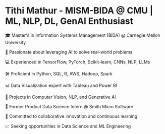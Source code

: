# Tithi Mathur - MISM-BIDA @ CMU | ML, NLP, DL, GenAI Enthusiast

🎓 Master's in Information Systems Management (BIDA) @ Carnegie Mellon University

🔬 Passionate about leveraging AI to solve real-world problems

💻 Experienced in TensorFlow, PyTorch, Scikit-learn, CNNs, NLP, LLMs

🛠️ Proficient in Python, SQL, R, AWS, Hadoop, Spark

📊 Data Visualization expert with Tableau and Power BI

🚀 Projects in Computer Vision, NLP, and Generative AI

🌟 Former Product Data Science Intern @ Smith Micro Software

🤝 Committed to collaborative innovation and continuous learning

📈 Seeking opportunities in Data Science and ML Engineering
